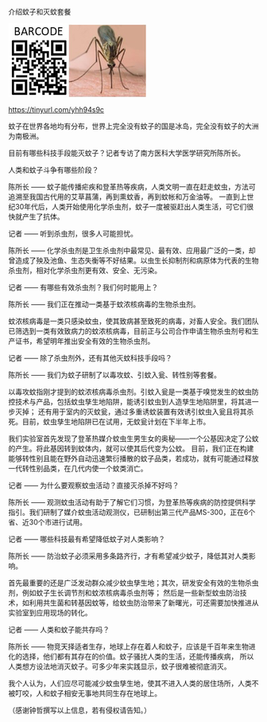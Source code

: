介绍蚊子和灭蚊套餐


![介绍蚊子和灭蚊套餐](https://github.com/ywangnccu/ywang/blob/main/images/MOSQUITO.jpg)

https://tinyurl.com/yhh94s9c

蚊子在世界各地均有分布，世界上完全没有蚊子的国是冰岛，完全没有蚊子的大洲为南极洲。

目前有哪些科技手段能灭蚊子？记者专访了南方医科大学医学研究所陈所长。

人类和蚊子斗争有哪些阶段？

陈所长 —— 蚊子能传播疟疾和登革热等疾病，人类文明一直在赶走蚊虫，方法可追溯至我国古代用的艾草菖蒲，再到熏蚊香，再到蚊帐和万金油等。
一直到上世纪30年代后，人类开始使用化学杀虫剂，蚊子一度被驱赶出人类生活，可它们很快就产生了抗体。

记者 —— 听到杀虫剂，很多人可能担忧。

陈所长 —— 化学杀虫剂是卫生杀虫剂中最常见、最有效、应用最广泛的一类，却曾造成了殃及池鱼、生态失衡等不好结果。以虫生长抑制剂和病原体为代表的生物杀虫剂，相对化学杀虫剂更有效、安全、无污染。

记者 —— 有哪些有效杀虫剂？我们何时能用上？

陈所长 —— 我们正在推动一类基于蚊浓核病毒的生物杀虫剂。

蚊浓核病毒是一类只感染蚊虫，使其致病甚至致死的病毒，对畜人安全。我们团队已筛选到一类有效致病力的蚊浓核病毒，目前正与公司合作申请生物杀虫剂号和生产证书，希望明年推出安全有效的生物杀虫剂。

记者 —— 除了杀虫剂外，还有其他灭蚊科技手段吗？

陈所长 —— 我们为蚊子研制了以毒攻蚊、引蚊入瓮、转性别等套餐。

以毒攻蚊指刚才提到的蚊浓核病毒杀虫剂。引蚊入瓮是一类基于嗅觉发生的蚊虫防控技术与产品，包括蚊虫孳生地陷阱，能诱引蚊虫到人造孳生地陷阱里，将其进一步灭掉；
还有用于室内的灭蚊瓮，通过多重诱蚊装置有效诱引蚊虫入瓮且将其杀死。目前，蚊虫孳生地陷阱已在试用，无蚊瓮计划在下半年上市。

我们实验室首先发现了登革热媒介蚊虫生男生女的奥秘——一个公基因决定了公蚊的产生。将此基因转到蚊体内，就可以使其后代变为公蚊。
目前，我们正在构建能够转性别且能在野外自动迅速繁衍播散的蚊子品类，若成功，就有可能通过释放一代转性别品类，在几代内使一个蚊类消亡。

记者 —— 为什么要观察蚊虫活动？直接灭杀掉不好吗？

陈所长 —— 观测蚊虫活动有助于了解它们习惯，为登革热等疾病的防控提供科学指引。我们研制了媒介蚊虫活动观测仪，已研制出第三代产品MS-300，正在6个省、近30个市进行试用。

记者 —— 哪些科技最有希望降低蚊子对人类影响？

陈所长 —— 防治蚊子必须采用多条路齐行，才有希望减少蚊子，降低其对人类影响。

首先最重要的还是广泛发动群众减少蚊虫孳生地；其次，研发安全有效的生物杀虫剂，例如蚊子生长调节剂和蚊浓核病毒杀虫剂等；
然后是一些新型蚊虫防治技术，如利用共生菌和转基因蚊等，给蚊虫防治带来了新曙光，可还需要加快推进从实验室到应用现场的转化。

记者 —— 人类和蚊子能共存吗？

陈所长 —— 物竞天择适者生存，地球上存在着人和蚊子，应该是千百年来生物进化的选择，他们都有其存在的价值。蚊子骚扰人类的生活，还能传播疾病，
所以人类想方设法地消灭蚊子。可多少年来实践显示，蚊子很难被彻底消灭。

我个人认为，人们应尽可能减少蚊虫孳生地，使其不进入人类的居住场所，人类不被叮咬，人和蚊子相安无事地共同生存在地球上。


（感谢钟哲撰写以上信息，若有侵权请告知。）
